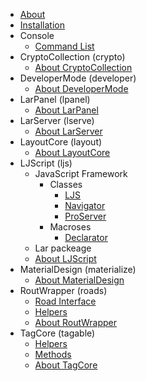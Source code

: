  * [About](/About_LAR.md)
 * [Installation](/Install.md)
 * Console
	 * [Command List](Console/Command_List.md)
 * CryptoCollection (crypto)
	 * [About CryptoCollection](/CryptoCollection/About_CryptoCollection.md)
 * DeveloperMode (developer)
	 * [About DeveloperMode](/DeveloperMode/About_DeveloperMode.md)
 * LarPanel (lpanel)
	 * [About LarPanel](/LarPanel/About_LarPanel.md)
 * LarServer (lserve)
	 * [About LarServer](/LarServer/About_LarServer.md)
 * LayoutCore (layout)
	 * [About LayoutCore](/LayoutCore/About_LayoutCore.md)
 * LJScript (ljs)
	 * JavaScript Framework
		 * Classes
			 * [LJS](/LJScript/JavaScript_Framework/Classes/LJS.md)
			 * [Navigator](/LJScript/JavaScript_Framework/Classes/Navigator.md)
			 * [ProServer](/LJScript/JavaScript_Framework/Classes/ProServer.md)
		 * Macroses
			 * [Declarator](/LJScript/JavaScript_Framework/Macroses/Declarator.md)
	 * Lar packeage
	 * [About LJScript](/LJScript/About_LJScript.md)
 * MaterialDesign (materialize)
	 * [About MaterialDesign](/MaterialDesign/About_MaterialDesign.md)
 * RoutWrapper (roads)
	 * [Road Interface](RoutWrapper/Road_interface.md)
	 * [Helpers](RoutWrapper/Helpers.md)
	 * [About RoutWrapper](/RoutWrapper/About_RoutWrapper.md)
 * TagCore (tagable)
	 * [Helpers](/TagCore/Helpers.md)
	 * [Methods](/TagCore/Methods.md)
	 * [About TagCore](/TagCore/About_TagCore.md)

